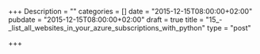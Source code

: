 +++
Description = ""
categories = []
date = "2015-12-15T08:00:00+02:00"
pubdate = "2015-12-15T08:00:00+02:00"
draft = true
title = "15_-_list_all_websites_in_your_azure_subscriptions_with_python"
type = "post"

+++

